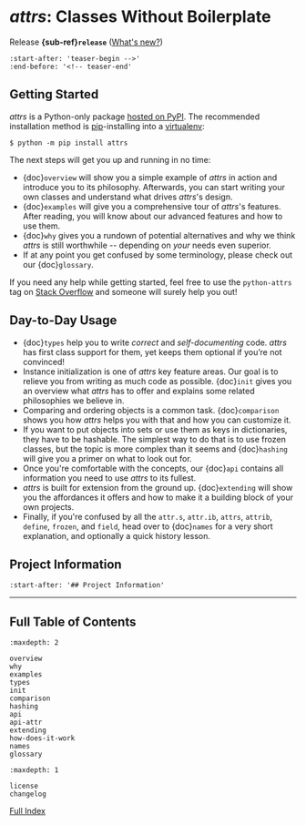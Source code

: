 # *attrs*: Classes Without Boilerplate

Release **{sub-ref}`release`**  ([What's new?](changelog.md))

```{include} ../README.md
:start-after: 'teaser-begin -->'
:end-before: '<!-- teaser-end'
```


## Getting Started

*attrs* is a Python-only package [hosted on PyPI](https://pypi.org/project/attrs/).
The recommended installation method is [pip](https://pip.pypa.io/en/stable/)-installing into a [virtualenv](https://hynek.me/articles/virtualenv-lives/):

```console
$ python -m pip install attrs
```

The next steps will get you up and running in no time:

- {doc}`overview` will show you a simple example of *attrs* in action and introduce you to its philosophy.
  Afterwards, you can start writing your own classes and understand what drives *attrs*'s design.
- {doc}`examples` will give you a comprehensive tour of *attrs*'s features.
  After reading, you will know about our advanced features and how to use them.
- {doc}`why` gives you a rundown of potential alternatives and why we think *attrs* is still worthwhile -- depending on *your* needs even superior.
- If at any point you get confused by some terminology, please check out our {doc}`glossary`.

If you need any help while getting started, feel free to use the `python-attrs` tag on [Stack Overflow](https://stackoverflow.com/questions/tagged/python-attrs) and someone will surely help you out!


## Day-to-Day Usage

- {doc}`types` help you to write *correct* and *self-documenting* code.
  *attrs* has first class support for them, yet keeps them optional if you’re not convinced!
- Instance initialization is one of *attrs* key feature areas.
  Our goal is to relieve you from writing as much code as possible.
  {doc}`init` gives you an overview what *attrs* has to offer and explains some related philosophies we believe in.
- Comparing and ordering objects is a common task.
  {doc}`comparison` shows you how *attrs* helps you with that and how you can customize it.
- If you want to put objects into sets or use them as keys in dictionaries, they have to be hashable.
  The simplest way to do that is to use frozen classes, but the topic is more complex than it seems and {doc}`hashing` will give you a primer on what to look out for.
- Once you're comfortable with the concepts, our {doc}`api` contains all information you need to use *attrs* to its fullest.
- *attrs* is built for extension from the ground up.
  {doc}`extending` will show you the affordances it offers and how to make it a building block of your own projects.
- Finally, if you're confused by all the `attr.s`, `attr.ib`, `attrs`, `attrib`, `define`, `frozen`, and `field`, head over to {doc}`names` for a very short explanation, and optionally a quick history lesson.


## Project Information

```{include} ../README.md
:start-after: '## Project Information'
```

---

## Full Table of Contents

```{toctree}
:maxdepth: 2

overview
why
examples
types
init
comparison
hashing
api
api-attr
extending
how-does-it-work
names
glossary
```

```{toctree}
:maxdepth: 1

license
changelog
```

[Full Index](genindex)
